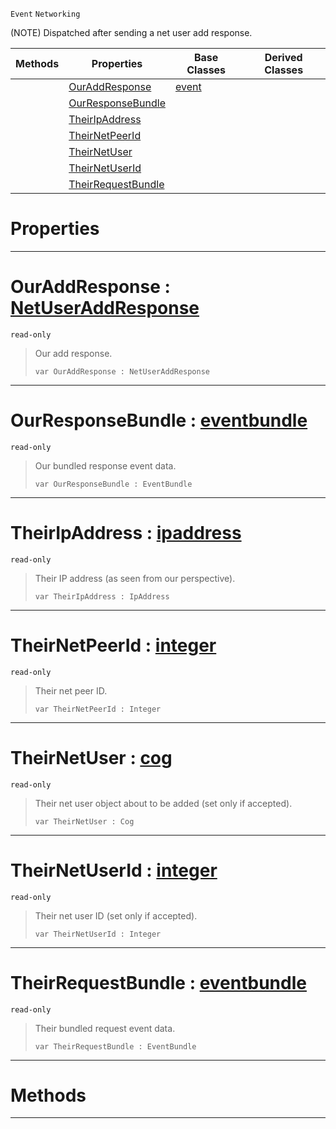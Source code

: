  `Event` `Networking`



(NOTE) Dispatched after sending a net user add response.

|Methods|Properties|Base Classes|Derived Classes|
|---|---|---|---|
| |[ OurAddResponse](https://github.com/PlasmaEngine/PlasmaDocs/tree/master/docs/C%2B%2B/code_reference/class_reference/netpeersentuseraddresponse.markdown#ouraddresponse-plasma-engi)|[event](https://github.com/PlasmaEngine/PlasmaDocs/tree/master/docs/C%2B%2B/code_reference/class_reference/event.markdown)| |
| |[ OurResponseBundle](https://github.com/PlasmaEngine/PlasmaDocs/tree/master/docs/C%2B%2B/code_reference/class_reference/netpeersentuseraddresponse.markdown#ourresponsebundle-plasma-e)| | |
| |[ TheirIpAddress](https://github.com/PlasmaEngine/PlasmaDocs/tree/master/docs/C%2B%2B/code_reference/class_reference/netpeersentuseraddresponse.markdown#theiripaddress-plasma-engi)| | |
| |[ TheirNetPeerId](https://github.com/PlasmaEngine/PlasmaDocs/tree/master/docs/C%2B%2B/code_reference/class_reference/netpeersentuseraddresponse.markdown#theirnetpeerid-plasma-engi)| | |
| |[ TheirNetUser](https://github.com/PlasmaEngine/PlasmaDocs/tree/master/docs/C%2B%2B/code_reference/class_reference/netpeersentuseraddresponse.markdown#theirnetuser-plasma-engine)| | |
| |[ TheirNetUserId](https://github.com/PlasmaEngine/PlasmaDocs/tree/master/docs/C%2B%2B/code_reference/class_reference/netpeersentuseraddresponse.markdown#theirnetuserid-plasma-engi)| | |
| |[ TheirRequestBundle](https://github.com/PlasmaEngine/PlasmaDocs/tree/master/docs/C%2B%2B/code_reference/class_reference/netpeersentuseraddresponse.markdown#theirrequestbundle-plasma)| | |


 #  Properties


---  
 #  OurAddResponse : [NetUserAddResponse](https://github.com/PlasmaEngine/PlasmaDocs/tree/master/docs/C%2B%2B/code_reference/enum_reference.markdown#netuseraddresponse)

 `read-only`

> Our add response.
> ``` lang=cpp, name=Lightning
> var OurAddResponse : NetUserAddResponse


---  
 #  OurResponseBundle : [eventbundle](https://github.com/PlasmaEngine/PlasmaDocs/tree/master/docs/C%2B%2B/code_reference/class_reference/eventbundle.markdown)

 `read-only`

> Our bundled response event data.
> ``` lang=cpp, name=Lightning
> var OurResponseBundle : EventBundle


---  
 #  TheirIpAddress : [ipaddress](https://github.com/PlasmaEngine/PlasmaDocs/tree/master/docs/C%2B%2B/code_reference/class_reference/ipaddress.markdown)

 `read-only`

> Their IP address (as seen from our perspective).
> ``` lang=cpp, name=Lightning
> var TheirIpAddress : IpAddress


---  
 #  TheirNetPeerId : [integer](https://github.com/PlasmaEngine/PlasmaDocs/tree/master/docs/C%2B%2B/code_reference/lightning_base_types/integer.markdown)

 `read-only`

> Their net peer ID.
> ``` lang=cpp, name=Lightning
> var TheirNetPeerId : Integer


---  
 #  TheirNetUser : [cog](https://github.com/PlasmaEngine/PlasmaDocs/tree/master/docs/C%2B%2B/code_reference/class_reference/cog.markdown)

 `read-only`

> Their net user object about to be added (set only if accepted).
> ``` lang=cpp, name=Lightning
> var TheirNetUser : Cog


---  
 #  TheirNetUserId : [integer](https://github.com/PlasmaEngine/PlasmaDocs/tree/master/docs/C%2B%2B/code_reference/lightning_base_types/integer.markdown)

 `read-only`

> Their net user ID (set only if accepted).
> ``` lang=cpp, name=Lightning
> var TheirNetUserId : Integer


---  
 #  TheirRequestBundle : [eventbundle](https://github.com/PlasmaEngine/PlasmaDocs/tree/master/docs/C%2B%2B/code_reference/class_reference/eventbundle.markdown)

 `read-only`

> Their bundled request event data.
> ``` lang=cpp, name=Lightning
> var TheirRequestBundle : EventBundle


---  
 #  Methods


---  
 

 